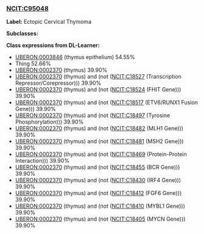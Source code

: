 
### [NCIT:C95048](http://purl.obolibrary.org/obo/NCIT_C95048)
**Label:** Ectopic Cervical Thymoma

**Subclasses:** 

**Class expressions from DL-Learner:**

- [UBERON:0003846](http://purl.obolibrary.org/obo/UBERON_0003846) (thymus epithelium) 54.55%
- Thing 52.66%
- [UBERON:0002370](http://purl.obolibrary.org/obo/UBERON_0002370) (thymus) 39.90%
- [UBERON:0002370](http://purl.obolibrary.org/obo/UBERON_0002370) (thymus) and (not ([NCIT:C18527](http://purl.obolibrary.org/obo/NCIT_C18527) (Transcription Repressor/Corepressor))) 39.90%
- [UBERON:0002370](http://purl.obolibrary.org/obo/UBERON_0002370) (thymus) and (not ([NCIT:C18524](http://purl.obolibrary.org/obo/NCIT_C18524) (FHIT Gene))) 39.90%
- [UBERON:0002370](http://purl.obolibrary.org/obo/UBERON_0002370) (thymus) and (not ([NCIT:C18517](http://purl.obolibrary.org/obo/NCIT_C18517) (ETV6/RUNX1 Fusion Gene))) 39.90%
- [UBERON:0002370](http://purl.obolibrary.org/obo/UBERON_0002370) (thymus) and (not ([NCIT:C18497](http://purl.obolibrary.org/obo/NCIT_C18497) (Tyrosine Phosphorylation))) 39.90%
- [UBERON:0002370](http://purl.obolibrary.org/obo/UBERON_0002370) (thymus) and (not ([NCIT:C18482](http://purl.obolibrary.org/obo/NCIT_C18482) (MLH1 Gene))) 39.90%
- [UBERON:0002370](http://purl.obolibrary.org/obo/UBERON_0002370) (thymus) and (not ([NCIT:C18481](http://purl.obolibrary.org/obo/NCIT_C18481) (MSH2 Gene))) 39.90%
- [UBERON:0002370](http://purl.obolibrary.org/obo/UBERON_0002370) (thymus) and (not ([NCIT:C18469](http://purl.obolibrary.org/obo/NCIT_C18469) (Protein-Protein Interaction))) 39.90%
- [UBERON:0002370](http://purl.obolibrary.org/obo/UBERON_0002370) (thymus) and (not ([NCIT:C18455](http://purl.obolibrary.org/obo/NCIT_C18455) (BCR Gene))) 39.90%
- [UBERON:0002370](http://purl.obolibrary.org/obo/UBERON_0002370) (thymus) and (not ([NCIT:C18430](http://purl.obolibrary.org/obo/NCIT_C18430) (IRF4 Gene))) 39.90%
- [UBERON:0002370](http://purl.obolibrary.org/obo/UBERON_0002370) (thymus) and (not ([NCIT:C18412](http://purl.obolibrary.org/obo/NCIT_C18412) (FGF6 Gene))) 39.90%
- [UBERON:0002370](http://purl.obolibrary.org/obo/UBERON_0002370) (thymus) and (not ([NCIT:C18410](http://purl.obolibrary.org/obo/NCIT_C18410) (MYBL1 Gene))) 39.90%
- [UBERON:0002370](http://purl.obolibrary.org/obo/UBERON_0002370) (thymus) and (not ([NCIT:C18405](http://purl.obolibrary.org/obo/NCIT_C18405) (MYCN Gene))) 39.90%


